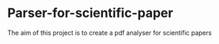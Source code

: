 # Parser-for-scientific-paper
The aim of this project is to create a pdf analyser for scientific papers
